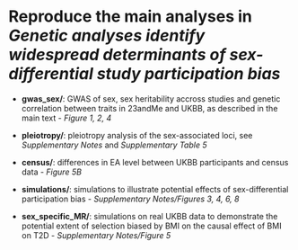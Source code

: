 # Reproduce the main analyses in *Genetic analyses identify widespread determinants of sex-differential study participation bias*

- **gwas_sex/**: GWAS of sex, sex heritability accross studies and genetic correlation between traits in 23andMe and UKBB, as described in the main text - *Figure 1, 2, 4*

- **pleiotropy/**: pleiotropy analysis of the sex-associated loci, see *Supplementary Notes* and *Supplementary Table 5* 

- **census/**: differences in EA level between UKBB participants and census data - *Figure 5B*

- **simulations/**: simulations to illustrate potential effects of sex-differential participation bias - *Supplementary Notes/Figures 3, 4, 6, 8*

- **sex_specific_MR/**: simulations on real UKBB data to demonstrate the potential extent of selection biased by BMI on the causal effect of BMI on T2D - *Supplementary Notes/Figure 5*